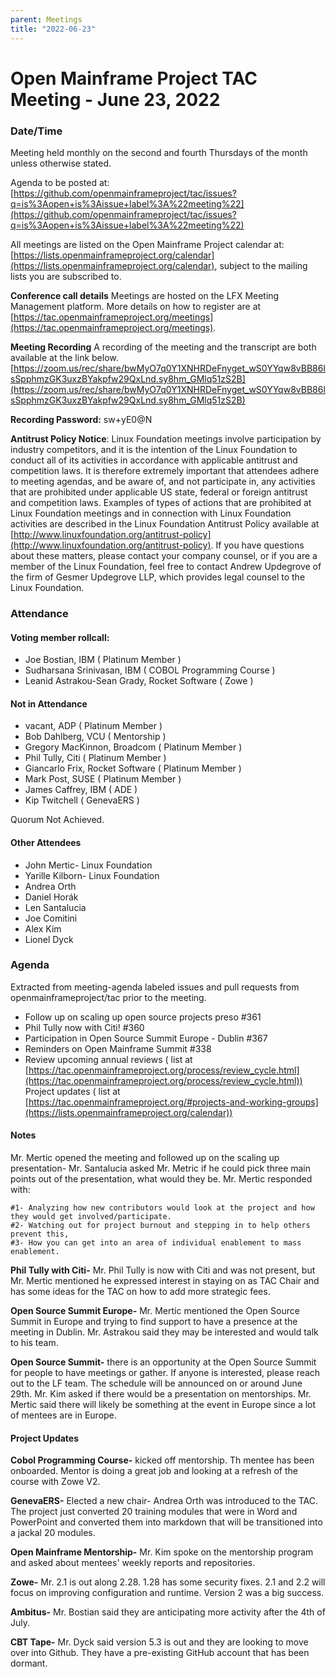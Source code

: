 ```yaml
---
parent: Meetings
title: "2022-06-23"
---
```


# Open Mainframe Project TAC Meeting - June 23, 2022

### Date/Time

Meeting held monthly on the second and fourth Thursdays of the month unless otherwise stated. 

Agenda to be posted at: [https://github.com/openmainframeproject/tac/issues?q=is%3Aopen+is%3Aissue+label%3A%22meeting%22](https://github.com/openmainframeproject/tac/issues?q=is%3Aopen+is%3Aissue+label%3A%22meeting%22)

All meetings are listed on the Open Mainframe Project calendar at: [https://lists.openmainframeproject.org/calendar](https://lists.openmainframeproject.org/calendar), subject to the mailing lists you are subscribed to.

**Conference call details**
Meetings are hosted on the LFX Meeting Management platform. More details on how to register are at [https://tac.openmainframeproject.org/meetings](https://tac.openmainframeproject.org/meetings).

**Meeting Recording**
A recording of the meeting and the transcript are both available at the link below.
[https://zoom.us/rec/share/bwMyO7q0Y1XNHRDeFnyget_wS0YYqw8vBB86lsSpphmzGK3uxzBYakpfw29QxLnd.sy8hm_GMlq51zS2B](https://zoom.us/rec/share/bwMyO7q0Y1XNHRDeFnyget_wS0YYqw8vBB86lsSpphmzGK3uxzBYakpfw29QxLnd.sy8hm_GMlq51zS2B)

**Recording Password:** sw+yE0@N



**Antitrust Policy Notice**: Linux Foundation meetings involve participation by industry competitors, and it is the intention of the Linux Foundation to conduct all of its activities in accordance with applicable antitrust and competition laws. It is therefore extremely important that attendees adhere to meeting agendas, and be aware of, and not participate in, any activities that are prohibited under applicable US state, federal or foreign antitrust and competition laws.
Examples of types of actions that are prohibited at Linux Foundation meetings and in connection with Linux Foundation activities are described in the Linux Foundation Antitrust Policy available at [http://www.linuxfoundation.org/antitrust-policy](http://www.linuxfoundation.org/antitrust-policy). If you have questions about these matters, please contact your company counsel, or if you are a member of the Linux Foundation, feel free to contact Andrew Updegrove of the firm of Gesmer Updegrove LLP, which provides legal counsel to the Linux Foundation.

### Attendance

#### Voting member rollcall:
-  Joe Bostian, IBM ( Platinum Member )
-  Sudharsana Srinivasan, IBM ( COBOL Programming Course )
-  Leanid Astrakou-Sean Grady, Rocket Software ( Zowe )
 
#### Not in Attendance
-  vacant, ADP ( Platinum Member )
-  Bob Dahlberg, VCU ( Mentorship )
-  Gregory MacKinnon, Broadcom ( Platinum Member )
-  Phil Tully, Citi ( Platinum Member )
-  Giancarlo Frix, Rocket Software ( Platinum Member )
-  Mark Post, SUSE ( Platinum Member )
-  James Caffrey, IBM ( ADE )
-  Kip Twitchell ( GenevaERS )

Quorum Not Achieved.

#### Other Attendees
- John Mertic- Linux Foundation
- Yarille Kilborn- Linux Foundation
- Andrea Orth
- Daniel Horák
- Len Santalucia
- Joe Comitini
- Alex Kim
- Lionel Dyck

### Agenda
Extracted from meeting-agenda labeled issues and pull requests from openmainframeproject/tac prior to the meeting.
- Follow up on scaling up open source projects preso #361
- Phil Tully now with Citi! #360
- Participation in Open Source Summit Europe - Dublin #367
- Reminders on Open Mainframe Summit #338
- Review upcoming annual reviews ( list at [https://tac.openmainframeproject.org/process/review_cycle.html](https://tac.openmainframeproject.org/process/review_cycle.html))
Project updates ( list at [https://tac.openmainframeproject.org/#projects-and-working-groups](https://lists.openmainframeproject.org/calendar))


#### Notes
Mr. Mertic opened the meeting and followed up on the scaling up presentation- Mr. Santalucia asked Mr. Metric if he could pick three main points out of the presentation, what would they be. Mr. Mertic responded with: 

	#1- Analyzing how new contributors would look at the project and how they would get involved/participate. 
	#2- Watching out for project burnout and stepping in to help others prevent this,
	#3- How you can get into an area of individual enablement to mass enablement. 

**Phil Tully with Citi-** Mr. Phil Tully is now with Citi and was not present, but Mr. Mertic mentioned he expressed interest in staying on as TAC Chair and has some ideas for the TAC on how to add more strategic fees.

**Open Source Summit Europe-** Mr. Mertic mentioned the Open Source Summit in Europe and trying to find support to have a presence at the meeting in Dublin. Mr. Astrakou said they may be interested and would talk to his team.

**Open Source Summit-** there is an opportunity at the Open Source Summit for people to have meetings or gather. If anyone is interested, please reach out to the LF team. The schedule will be announced on or around June 29th. Mr. Kim asked if there would be a presentation on mentorships. Mr. Mertic said there will likely be something at the event in Europe since a lot of mentees are in Europe.

#### Project Updates
**Cobol Programming Course-** kicked off mentorship. Th mentee has been onboarded. Mentor is doing a great job and looking at a refresh of the course with Zowe V2.

**GenevaERS-** Elected a new chair- Andrea Orth was introduced to the TAC. The project just converted 20 training modules that were in Word and PowerPoint and converted them into markdown that will be transitioned into a jackal 20 modules.

**Open Mainframe Mentorship-** Mr. Kim spoke on the mentorship program and asked about mentees' weekly reports and repositories.

**Zowe-** Mr. 2.1 is out along 2.28. 1.28 has some security fixes. 2.1 and 2.2 will focus on improving configuration and runtime. Version 2 was a big success.

**Ambitus-** Mr. Bostian said they are anticipating more activity after the 4th of July.

**CBT Tape-** Mr. Dyck said version 5.3 is out and they are looking to move over into Github. They have a pre-existing GitHub account that has been dormant.  


